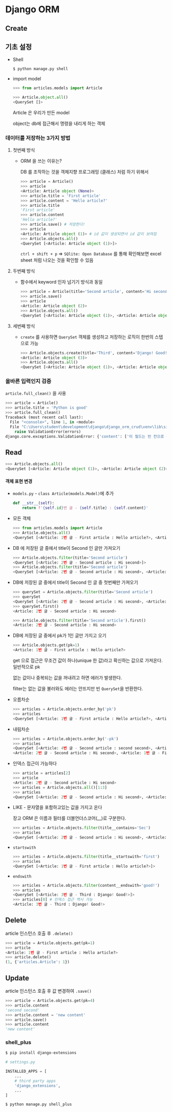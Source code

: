# Django ORM

## Create

## 기초 설정

- Shell

  ```bash
  $ python manage.py shell
  ```

- import model

  ```python
  >>> from articles.models import Article
  ```

  ```python
  >>> Article.object.all()
  <QuerySet []>
  ```

  Article 은 우리가 만든 model

  object는 db에 접근해서 명령을 내리게 하는 객체

### 데이터를 저장하는 3가지 방법

1. 첫번째 방식

   - ORM 을 쓰는 이유는?

     DB 를 조작하는 것을 객체지향 프로그래밍 (클래스) 처럼 하기 위해서

     ```python
     >>> article = Article()
     >>> article
     <Article: Article object (None)>
     >>> article.title = 'First article'
     >>> article.content = 'Hello article?'
     >>> article.title
     'First article'
     >>> article.content
     'Hello article?'
     >>> article.save() # 저장한다!
     >>> article
     <Article: Article object (1)> # id 값이 생성되면서 id 값이 보여짐
     >>> Article.objects.all()
     <QuerySet [<Article: Article object (1)>]>
     ```

     `ctrl + shift + p` => `SQlite: Open Database` 를 통해 확인해보면 excel sheet 처럼 나오는 것을 확인할 수 있음

2. 두번째 방식

   - 함수에서 keyword 인자 넘기기 방식과 동일

     ```python
     >>> article = Article(title='Second article', content='Hi second')
     >>> article.save()
     >>> article
     <Article: Article object (2)>
     >>> Article.objects.all()
     <QuerySet [<Article: Article object (1)>, <Article: Article object (2)>]>
     ```

3. 세번째 방식

   - `create` 를 사용하면 `QuerySet` 객체를 생성하고 저장하는 로직이 한번의 스텝으로 가능

     ```python
     >>> Article.objects.create(title='Third', content='Django! Good!')
     <Article: Article object (3)>
     >>> Article.objects.all()
     <QuerySet [<Article: Article object (1)>, <Article: Article object (2)>, <Article: Article object (3)>]>
     ```

### 올바른 입력인지 검증

`article.full_clean()` 을 사용

```python
>>> article = Article()
>>> article.title = 'Python is good'
>>> article.full_clean()
Traceback (most recent call last):
  File "<console>", line 1, in <module>
  File "C:\Users\student\development\django\django_orm_crud\venv\lib\site-packages\django\db\models\base.py", line 1203, in full_clean
    raise ValidationError(errors)
django.core.exceptions.ValidationError: {'content': ['이 필드는 빈 칸으로 둘 수 없습니다.']}
```

## Read

```python
>>> Article.objects.all()
<QuerySet [<Article: Article object (1)>, <Article: Article object (2)>, <Article: Article object (3)>]>
```

#### 객체 표현 변경

- `models.py` - `class Article(models.Model)`에 추가

  ```python
  def __str__(self):
      return f'{self.id}번 글 - {self.title} : {self.content}'
  ```

- 모든 객체

  ```python
  >>> from articles.models import Article
  >>> Article.objects.all()
  <QuerySet [<Article: 1번 글 - First article : Hello article?>, <Article: 2번 글 - Second article : Hi second>, <Article: 3번 글 - Third : Django! Good!>]>
  ```

- DB 에 저장된 글 중에서 title이 Second 인 글만 가져오기

  ```python
  >>> Article.objects.filter(title='Second article')
  <QuerySet [<Article: 2번 글 - Second article : Hi second>]>
  >>> Article.objects.filter(title='Second article')
  <QuerySet [<Article: 2번 글 - Second article : Hi second>, <Article: 4번 글 - Second article : second second>]>
  ```

- DB에 저장된 글 중에서 title이 Second 인 글 중 첫번째만 가져오기

  ```python
  >>> querySet = Article.objects.filter(title='Second article')
  >>> querySet
  <QuerySet [<Article: 2번 글 - Second article : Hi second>, <Article: 4번 글 - Second article : second second>]>
  >>> querySet.first()
  <Article: 2번 글 - Second article : Hi second>
  
  >>> Article.objects.filter(title='Second article').first()
  <Article: 2번 글 - Second article : Hi second>
  ```

- DB에 저장된 글 중에서 pk가 1인 글만 가지고 오기

  ```python
  >>> Article.objects.get(pk=1)
  <Article: 1번 글 - First article : Hello article?>
  ```

  get 으로 접근은 무조건 값이 하나(unique 한 값)라고 확신하는 값으로 가져온다. 일반적으로 pk

  없는 값이나 중복되는 값을 꺼내려고 하면 에러가 발생한다.

  filter는 없는 값을 불러와도 에러는 안뜨지만 빈 `QuerySet`을 반환한다.

- 오름차순

  ```python
  >>> articles = Article.objects.order_by('pk')
  >>> articles
  <QuerySet [<Article: 1번 글 - First article : Hello article?>, <Article: 2번 글 - Second article : Hi second>, <Article: 3번 글 - Third : Django! Good!>, <Article: 4번 글 - Second article : second second>]>
  ```

- 내림차순

  ```python
  >>> articles = Article.objects.order_by('-pk')
  >>> articles
  <QuerySet [<Article: 4번 글 - Second article : second second>, <Article: 3번 글 - Third : Django! Good!>,
  <Article: 2번 글 - Second article : Hi second>, <Article: 1번 글 - First article : Hello article?>]>
  ```

- 인덱스 접근이 가능하다

  ```python
  >>> article = articles[2]
  >>> article
  <Article: 2번 글 - Second article : Hi second>
  >>> articles = Article.objects.all()[1:3]
  >>> articles
  <QuerySet [<Article: 2번 글 - Second article : Hi second>, <Article: 3번 글 - Third : Django! Good!>]>
  ```

- LIKE - 문자열을 포함하고있는 값을 가지고 온다

  장고 ORM 은 이름과 필터를 더블언더스코어(__)로 구분한다.

  ```python
  >>> articles = Article.objects.filter(title__contains='Sec')
  >>> articles
  <QuerySet [<Article: 2번 글 - Second article : Hi second>, <Article: 4번 글 - Second article : second second>]>
  ```

- `startswith`

  ```python
  >>> articles = Article.objects.filter(title__startswith='first')
  >>> articles
  <QuerySet [<Article: 1번 글 - First article : Hello article?>]>
  ```

- `endswith`

  ```python
  >>> articles = Article.objects.filter(content__endswith='good!')
  >>> articles
  <QuerySet [<Article: 3번 글 - Third : Django! Good!>]>
  >>> articles[0] # 인덱스 접근 역시 가능
  <Article: 3번 글 - Third : Django! Good!>
  ```

## Delete

article 인스턴스 호출 후 `.delete()`

```python
>>> article = Article.objects.get(pk=1)
>>> article
<Article: 1번 글 - First article : Hello article?>
>>> article.delete()
(1, {'articles.Article': 1})
```

## Update

article 인스턴스 호출 후 값 변경하여 `.save()`

```python
>>> article = Article.objects.get(pk=4)
>>> article.content
'second second'
>>> article.content = 'new content'
>>> article.save()
>>> article.content
'new content'
```

### shell_plus

```bash
$ pip install django-extensions
```

```python
# settings.py

INSTALLED_APPS = [
    ...
    # third party apps
    'django_extensions',
    ...
]
```

```bash
$ python manage.py shell_plus
```

